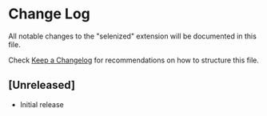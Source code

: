 # Change Log

All notable changes to the "selenized" extension will be documented in this file.

Check [Keep a Changelog](http://keepachangelog.com/) for recommendations on how to structure this file.

## [Unreleased]

- Initial release
